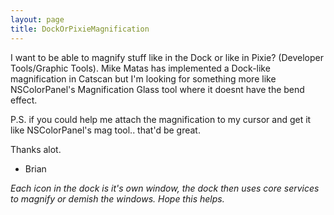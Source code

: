 ```yaml
---
layout: page
title: DockOrPixieMagnification
---
```


I want to be able to magnify stuff like in the Dock or like in Pixie? (Developer Tools/Graphic Tools).
Mike Matas has implemented a Dock-like magnification in Catscan but I'm looking for something more like NSColorPanel's Magnification Glass tool where it doesnt have the bend effect.

P.S. if you could help me attach the magnification to my cursor and get it like NSColorPanel's mag tool.. that'd be great.

Thanks alot.

- Brian

*Each icon in the dock is it's own window, the dock then uses core services to magnify or demish the windows. Hope this helps.*

